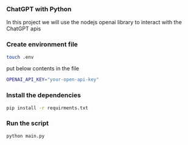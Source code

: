 ### ChatGPT with Python

In this project we will use the nodejs openai library to interact with the ChatGPT apis

### Create environment file

```bash
touch .env
```

put below contents in the file

```bash
OPENAI_API_KEY="your-open-api-key"
```

### Install the dependencies

```bash
pip install -r requirments.txt
```

### Run the script

```bash
python main.py
```